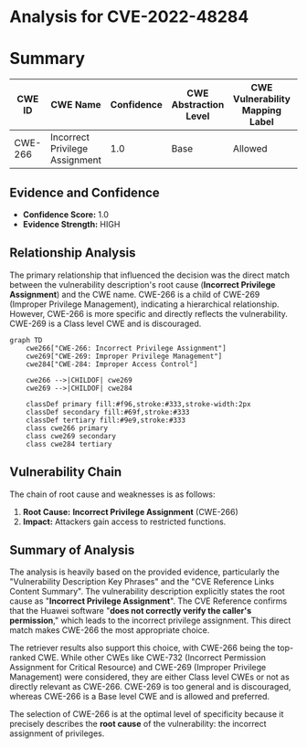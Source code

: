 # Analysis for CVE-2022-48284

# Summary
| CWE ID | CWE Name | Confidence | CWE Abstraction Level | CWE Vulnerability Mapping Label | CWE-Vulnerability Mapping Notes |
|---|---|---|---|---|---|
| CWE-266 | Incorrect Privilege Assignment | 1.0 | Base | Allowed | Primary CWE |

## Evidence and Confidence

*   **Confidence Score:** 1.0
*   **Evidence Strength:** HIGH

## Relationship Analysis
The primary relationship that influenced the decision was the direct match between the vulnerability description's root cause (**Incorrect Privilege Assignment**) and the CWE name. CWE-266 is a child of CWE-269 (Improper Privilege Management), indicating a hierarchical relationship. However, CWE-266 is more specific and directly reflects the vulnerability. CWE-269 is a Class level CWE and is discouraged.

```mermaid
graph TD
    cwe266["CWE-266: Incorrect Privilege Assignment"]
    cwe269["CWE-269: Improper Privilege Management"]
    cwe284["CWE-284: Improper Access Control"]
    
    cwe266 -->|CHILDOF| cwe269
    cwe269 -->|CHILDOF| cwe284
    
    classDef primary fill:#f96,stroke:#333,stroke-width:2px
    classDef secondary fill:#69f,stroke:#333
    classDef tertiary fill:#9e9,stroke:#333
    class cwe266 primary
    class cwe269 secondary
    class cwe284 tertiary
```

## Vulnerability Chain
The chain of root cause and weaknesses is as follows:
1.  **Root Cause:** **Incorrect Privilege Assignment** (CWE-266)
2.  **Impact:** Attackers gain access to restricted functions.

## Summary of Analysis
The analysis is heavily based on the provided evidence, particularly the "Vulnerability Description Key Phrases" and the "CVE Reference Links Content Summary". The vulnerability description explicitly states the root cause as "**Incorrect Privilege Assignment**". The CVE Reference confirms that the Huawei software "**does not correctly verify the caller's permission**," which leads to the incorrect privilege assignment. This direct match makes CWE-266 the most appropriate choice.

The retriever results also support this choice, with CWE-266 being the top-ranked CWE. While other CWEs like CWE-732 (Incorrect Permission Assignment for Critical Resource) and CWE-269 (Improper Privilege Management) were considered, they are either Class level CWEs or not as directly relevant as CWE-266. CWE-269 is too general and is discouraged, whereas CWE-266 is a Base level CWE and is allowed and preferred.

The selection of CWE-266 is at the optimal level of specificity because it precisely describes the **root cause** of the vulnerability: the incorrect assignment of privileges.